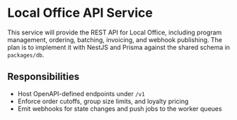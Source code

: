 # Local Office API Service

This service will provide the REST API for Local Office, including program management, ordering, batching, invoicing, and webhook publishing. The plan is to implement it with NestJS and Prisma against the shared schema in `packages/db`.

## Responsibilities
- Host OpenAPI-defined endpoints under `/v1`
- Enforce order cutoffs, group size limits, and loyalty pricing
- Emit webhooks for state changes and push jobs to the worker queues
